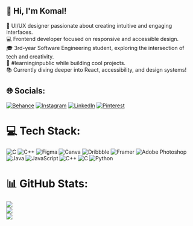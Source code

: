 ## 👋 Hi, I'm Komal!

🎨 UI/UX designer passionate about creating intuitive and engaging interfaces.<br/>
💻 Frontend developer focused on responsive and accessible design.<br/>
🎓 3rd-year Software Engineering student, exploring the intersection of tech and creativity.<br/>
🌟 #learninginpublic while building cool projects.<br/>
📚 Currently diving deeper into React, accessibility, and design systems!<br/>




## 🌐 Socials:
[![Behance](https://img.shields.io/badge/Behance-1769ff?logo=behance&logoColor=white)](https://behance.net/komalpurohit) [![Instagram](https://img.shields.io/badge/Instagram-%23E4405F.svg?logo=Instagram&logoColor=white)](https://instagram.com/komallpurohit) [![LinkedIn](https://img.shields.io/badge/LinkedIn-%230077B5.svg?logo=linkedin&logoColor=white)](https://linkedin.com/in/komalpurohit) [![Pinterest](https://img.shields.io/badge/Pinterest-%23E60023.svg?logo=Pinterest&logoColor=white)](https://pinterest.com/komalpurohit) 

# 💻 Tech Stack:
![C](https://img.shields.io/badge/c-%2300599C.svg?style=for-the-badge&logo=c&logoColor=white) ![C++](https://img.shields.io/badge/c++-%2300599C.svg?style=for-the-badge&logo=c%2B%2B&logoColor=white) ![Figma](https://img.shields.io/badge/figma-%23F24E1E.svg?style=for-the-badge&logo=figma&logoColor=white) ![Canva](https://img.shields.io/badge/Canva-%2300C4CC.svg?style=for-the-badge&logo=Canva&logoColor=white) ![Dribbble](https://img.shields.io/badge/Dribbble-EA4C89?style=for-the-badge&logo=dribbble&logoColor=white) ![Framer](https://img.shields.io/badge/Framer-black?style=for-the-badge&logo=framer&logoColor=blue) ![Adobe Photoshop](https://img.shields.io/badge/adobe%20photoshop-%2331A8FF.svg?style=for-the-badge&logo=adobe%20photoshop&logoColor=white) ![Java](https://img.shields.io/badge/java-%23ED8B00.svg?style=for-the-badge&logo=openjdk&logoColor=white) ![JavaScript](https://img.shields.io/badge/javascript-%23323330.svg?style=for-the-badge&logo=javascript&logoColor=%23F7DF1E) ![C++](https://img.shields.io/badge/c++-%2300599C.svg?style=for-the-badge&logo=c%2B%2B&logoColor=white) ![C](https://img.shields.io/badge/c-%2300599C.svg?style=for-the-badge&logo=c&logoColor=white) ![Python](https://img.shields.io/badge/python-3670A0?style=for-the-badge&logo=python&logoColor=ffdd54)
# 📊 GitHub Stats:
![](https://github-readme-stats.vercel.app/api?username=Komallpurohit&theme=radical&hide_border=true&include_all_commits=false&count_private=false)<br/>
![](https://github-readme-streak-stats.herokuapp.com/?user=Komallpurohit&theme=radical&hide_border=true)<br/>
![](https://github-readme-stats.vercel.app/api/top-langs/?username=Komallpurohit&theme=radical&hide_border=true&include_all_commits=false&count_private=false&layout=compact)

<!-- Proudly created with GPRM ( https://gprm.itsvg.in ) -->
